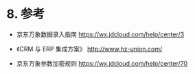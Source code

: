 # 8. 参考

- 京东万象数据录入指南 https://wx.jdcloud.com/help/center/3 

- 《CRM 与 ERP 集成方案》 http://www.hz-union.com/ 

- 京东万象参数加密规则 https://wx.jdcloud.com/help/center/70 
